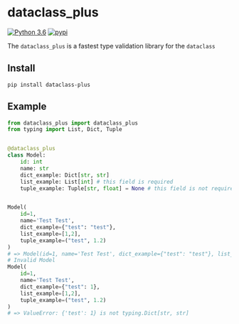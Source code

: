 # dataclass_plus
[![Python 3.6](https://img.shields.io/badge/python-3.6-brightgreen.svg)](https://www.python.org/downloads/release/python-360)
[![pypi](https://badge.fury.io/py/dataclass-plus.svg)](https://badge.fury.io/py/dataclass-plus)

The `dataclass_plus` is a fastest type validation library for the `dataclass`


## Install
```
pip install dataclass-plus
```

## Example


```python
from dataclass_plus import dataclass_plus
from typing import List, Dict, Tuple


@dataclass_plus
class Model:
    id: int
    name: str
    dict_example: Dict[str, str]
    list_example: List[int] # this field is required
    tuple_example: Tuple[str, float] = None # this field is not required because set default None


Model(
    id=1, 
    name='Test Test', 
    dict_example={"test": "test"}, 
    list_example=[1,2],
    tuple_example=("test", 1.2)
)
# => Model(id=1, name='Test Test', dict_example={"test": "test"}, list_example=[1,2], tuple_example=("test", 1.2))
# Invalid Model
Model(
    id=1, 
    name='Test Test', 
    dict_example={"test": 1}, 
    list_example=[1,2],
    tuple_example=("test", 1.2)
)
# => ValueError: {'test': 1} is not typing.Dict[str, str]
```
